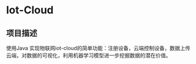 # Iot-Cloud

## 项目描述
使用Java 实现物联网iot-cloud的简单功能：注册设备，云端控制设备，数据上传云端，对数据的可视化，利用机器学习模型进一步挖掘数据的潜在价值。 

## 
